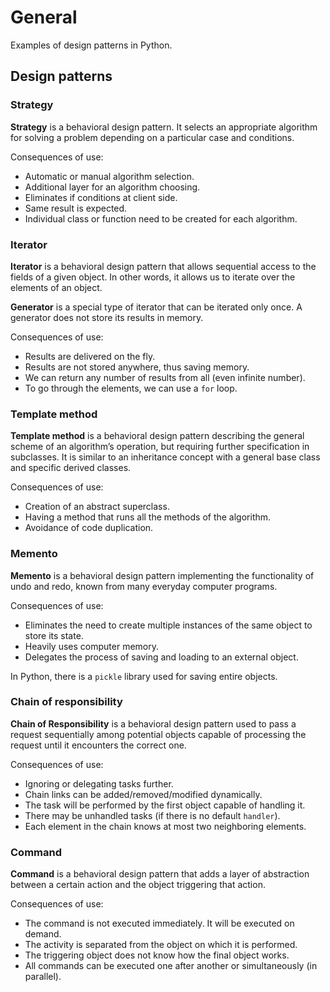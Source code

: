 # General
Examples of design patterns in Python.

## Design patterns

### Strategy

**Strategy** is a behavioral design pattern. It selects an appropriate algorithm for solving a problem depending on a particular case and conditions.

Consequences of use:
- Automatic or manual algorithm selection.
- Additional layer for an algorithm choosing.
- Eliminates if conditions at client side.
- Same result is expected.
- Individual class or function need to be created for each algorithm.

### Iterator

**Iterator** is a behavioral design pattern that allows sequential access to the fields of a given object. In other words, it allows us to iterate over the elements of an object.

**Generator** is a special type of iterator that can be iterated only once. A generator does not store its results in memory.

Consequences of use:
- Results are delivered on the fly.
- Results are not stored anywhere, thus saving memory.
- We can return any number of results from all (even infinite number).
- To go through the elements, we can use a `for` loop.

### Template method

**Template method** is a behavioral design pattern describing the general scheme of an algorithm’s operation, but requiring further specification in subclasses. It is similar to an inheritance concept with a general base class and specific derived classes.

Consequences of use:
- Creation of an abstract superclass.
- Having a method that runs all the methods of the algorithm.
- Avoidance of code duplication.

### Memento

**Memento** is a behavioral design pattern implementing the functionality of undo and redo, known from many everyday computer programs.

Consequences of use:
- Eliminates the need to create multiple instances of the same object to store its state.
- Heavily uses computer memory.
- Delegates the process of saving and loading to an external object.

In Python, there is a `pickle` library used for saving entire objects.

### Chain of responsibility

**Chain of Responsibility** is a behavioral design pattern used to pass a request sequentially among potential objects capable of processing the request until it encounters the correct one.

Consequences of use:
- Ignoring or delegating tasks further.
- Chain links can be added/removed/modified dynamically.
- The task will be performed by the first object capable of handling it.
- There may be unhandled tasks (if there is no default `handler`).
- Each element in the chain knows at most two neighboring elements.

### Command

**Command** is a behavioral design pattern that adds a layer of abstraction between a certain action and the object triggering that action.

Consequences of use:
- The command is not executed immediately. It will be executed on demand.
- The activity is separated from the object on which it is performed.
- The triggering object does not know how the final object works.
- All commands can be executed one after another or simultaneously (in parallel).